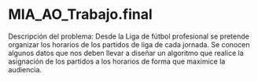 # MIA_AO_Trabajo.final

Descripción del problema: Desde la Liga de fútbol profesional se pretende organizar los horarios de los partidos de liga de cada jornada. Se conocen algunos datos que nos deben llevar a diseñar un algoritmo que realice la asignación de los partidos a los horarios de forma que maximice la audiencia.
